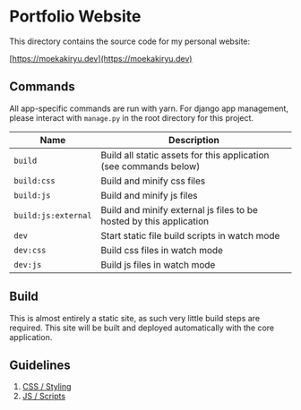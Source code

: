 # Portfolio Website

This directory contains the source code for my personal website:

[https://moekakiryu.dev](https://moekakiryu.dev)

## Commands

All app-specific commands are run with yarn. For django app management, please
interact with `manage.py` in the root directory for this project.

| Name                | Description 
|---------------------|------------------
| `build`             | Build all static assets for this application (see commands below)
| `build:css`         | Build and minify css files
| `build:js`          | Build and minify js files
| `build:js:external` | Build and minify external js files to be hosted by this application
| `dev`               | Start static file build scripts in watch mode
| `dev:css`           | Build css files in watch mode
| `dev:js`            | Build js files in watch mode

## Build

This is almost entirely a static site, as such very little build steps are
required. This site will be built and deployed automatically with the
core application. 

## Guidelines

1. [CSS / Styling](./docs/Styling.md)
1. [JS / Scripts](./docs/Scripts.md)